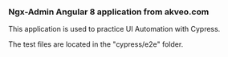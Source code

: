 ### Ngx-Admin Angular 8 application from akveo.com

This application is used to practice UI Automation with Cypress.

The test files are located in the "cypress/e2e" folder.
